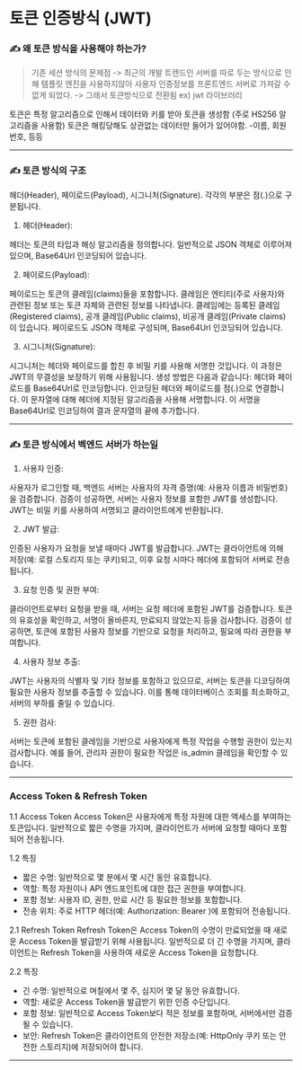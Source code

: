 # 토큰 인증방식 (JWT)

### ✍️ 왜 토큰 방식을 사용해야 하는가?

> 기존 세션 방식의 문제점 -> 최근의 개발 트렌드인 서버를 따로 두는 방식으로 인해 템플릿 엔진을 사용하지않아 사용자 인증정보를 프론트엔드 서버로 가져갈 수 없게 되었다. ->
> 그래서 토큰방식으로 전환됨 ex) jwt 라이브러리

토큰은 특정 알고리즘으로 인해서 데이터와 키를 받아 토큰을 생성함 (주로 HS256 알고리즘을 사용함)
토큰은 해킹당해도 상관없는 데이터만 들어가 있어야함.
-이름, 회원번호, 등등

---

### ✍️ 토큰 방식의 구조
헤더(Header), 페이로드(Payload), 시그니처(Signature). 각각의 부분은 점(.)으로 구분됩니다.

1. 헤더(Header):

헤더는 토큰의 타입과 해싱 알고리즘을 정의합니다.
일반적으로 JSON 객체로 이루어져 있으며, Base64Url 인코딩되어 있습니다.

2. 페이로드(Payload):

페이로드는 토큰의 클레임(claims)들을 포함합니다.
클레임은 엔티티(주로 사용자)와 관련된 정보 또는 토큰 자체와 관련된 정보를 나타냅니다.
클레임에는 등록된 클레임(Registered claims), 공개 클레임(Public claims), 비공개 클레임(Private claims)이 있습니다.
페이로드도 JSON 객체로 구성되며, Base64Url 인코딩되어 있습니다.

3. 시그니처(Signature):

시그니처는 헤더와 페이로드를 합친 후 비밀 키를 사용해 서명한 것입니다.
이 과정은 JWT의 무결성을 보장하기 위해 사용됩니다.
생성 방법은 다음과 같습니다:
헤더와 페이로드를 Base64Url로 인코딩합니다.
인코딩된 헤더와 페이로드를 점(.)으로 연결합니다.
이 문자열에 대해 헤더에 지정된 알고리즘을 사용해 서명합니다.
이 서명을 Base64Url로 인코딩하여 결과 문자열의 끝에 추가합니다.

---

### ✍️ 토큰 방식에서 벡엔드 서버가 하는일

1. 사용자 인증:

사용자가 로그인할 때, 백엔드 서버는 사용자의 자격 증명(예: 사용자 이름과 비밀번호)을 검증합니다.
검증이 성공하면, 서버는 사용자 정보를 포함한 JWT를 생성합니다.
JWT는 비밀 키를 사용하여 서명되고 클라이언트에게 반환됩니다.

2. JWT 발급:

인증된 사용자가 요청을 보낼 때마다 JWT를 발급합니다.
JWT는 클라이언트에 의해 저장(예: 로컬 스토리지 또는 쿠키)되고, 이후 요청 시마다 헤더에 포함되어 서버로 전송됩니다.

3. 요청 인증 및 권한 부여:

클라이언트로부터 요청을 받을 때, 서버는 요청 헤더에 포함된 JWT를 검증합니다.
토큰의 유효성을 확인하고, 서명이 올바른지, 만료되지 않았는지 등을 검사합니다.
검증이 성공하면, 토큰에 포함된 사용자 정보를 기반으로 요청을 처리하고, 필요에 따라 권한을 부여합니다.

4. 사용자 정보 추출:

JWT는 사용자의 식별자 및 기타 정보를 포함하고 있으므로, 서버는 토큰을 디코딩하여 필요한 사용자 정보를 추출할 수 있습니다.
이를 통해 데이터베이스 조회를 최소화하고, 서버의 부하를 줄일 수 있습니다.

5. 권한 검사:

서버는 토큰에 포함된 클레임을 기반으로 사용자에게 특정 작업을 수행할 권한이 있는지 검사합니다.
예를 들어, 관리자 권한이 필요한 작업은 is_admin 클레임을 확인할 수 있습니다.

---

### Access Token & Refresh Token

1.1 Access Token
Access Token은 사용자에게 특정 자원에 대한 액세스를 부여하는 토큰입니다. 일반적으로 짧은 수명을 가지며, 클라이언트가 서버에 요청할 때마다 포함되어 전송됩니다.

1.2 특징

+ 짧은 수명: 일반적으로 몇 분에서 몇 시간 동안 유효합니다.
+ 역할: 특정 자원이나 API 엔드포인트에 대한 접근 권한을 부여합니다.
+ 포함 정보: 사용자 ID, 권한, 만료 시간 등 필요한 정보를 포함합니다.
+ 전송 위치: 주로 HTTP 헤더(예: Authorization: Bearer <Access Token>)에 포함되어 전송됩니다.

2.1 Refresh Token
Refresh Token은 Access Token의 수명이 만료되었을 때 새로운 Access Token을 발급받기 위해 사용됩니다. 일반적으로 더 긴 수명을 가지며, 클라이언트는 Refresh Token을 사용하여 새로운 Access Token을 요청합니다.

2.2 특징

+ 긴 수명: 일반적으로 며칠에서 몇 주, 심지어 몇 달 동안 유효합니다.
+ 역할: 새로운 Access Token을 발급받기 위한 인증 수단입니다.
+ 포함 정보: 일반적으로 Access Token보다 적은 정보를 포함하며, 서버에서만 검증될 수 있습니다.
+ 보안: Refresh Token은 클라이언트의 안전한 저장소(예: HttpOnly 쿠키 또는 안전한 스토리지)에 저장되어야 합니다.

---
